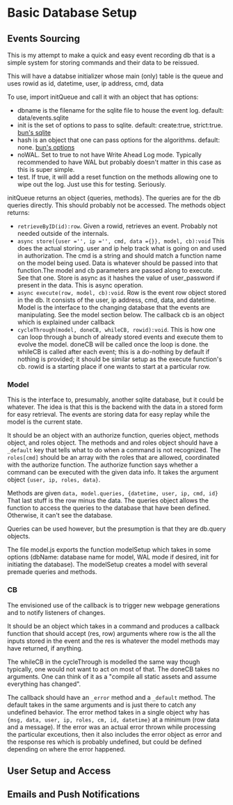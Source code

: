 # Basic Database Setup

## Events Sourcing

This is my attempt to make a quick and easy event recording db that is a simple system for storing commands and their data to be reissued.

This will have a databse initializer whose main (only) table is the queue and uses rowid as id, datetime, user, ip address, cmd, data

To use, import initQueue and call it with an object that has options:

- dbname is the filename for the sqlite file to house the event log. default: data/events.sqlite
- init is the set of options to pass to sqlite. default: create:true, strict:true. [bun's sqlite](https://bun.sh/docs/api/sqlite)
- hash is an object that one can pass options for the algorithms. default: none. [bun's options](https://bun.sh/docs/api/hashing#bun-password)
- noWAL. Set to true to not have Write Ahead Log mode. Typically recommended to have WAL but probably doesn't matter in this case as this is super simple.
- test. If true, it will add a reset function on the methods allowing one to wipe out the log. Just use this for testing. Seriously.

initQueue returns an object {queries, methods}. The queries are for the db queries directly. This should probably not be accessed. The methods object returns:

- `retrieveByID(id):row`. Given a rowid, retrieves an event. Probably not needed outside of the internals.
- `async store({user ='', ip ='', cmd, data ={}}, model, cb):void`
  This does the actual storing. user and ip help track what is going on and used in authorization. The cmd is a string and should match a function name on the model being used. Data is whatever should be passed into that function.The model and cb parameters are passed along to execute. See that one.
  Store is async as it hashes the value of user_password if present in the data. This is async operation.
- `async execute(row, model, cb):void`. Row is the event row object stored in the db. It consists of the user, ip address, cmd, data, and datetime. Model is the interface to the changing database that the events are manipulating. See the model section below. The callback cb is an object which is explained under callback
- `cycleThrough(model, doneCB, whileCB, rowid):void`. This is how one can loop through a bunch of already stored events and execute them to evolve the model. doneCB will be called once the loop is done. the whileCB is called after each event; this is a do-nothing by default if nothing is provided; it should be similar setup as the execute function's cb. rowid is a starting place if one wants to start at a particular row.

### Model

This is the interface to, presumably, another sqlite database, but it could be whatever. The idea is that this is the backend with the data in a stored form for easy retrieval. The events are storing data for easy replay while the model is the current state.

It should be an object with an authorize function, queries object, methods object, and roles object. The methods and and roles object should have a `_default` key that tells what to do when a command is not recognized. The `roles[cmd]` should be an array with the roles that are allowed, coordinated with the authorize function. The authorize function says whether a command can be executed with the given data info. It takes the argument object `{user, ip, roles, data}`.

Methods are given `data, model.queries, {datetime, user, ip, cmd, id}` That last stuff is the row minus the data. The queries object allows the function to access the queries to the database that have been defined. Otherwise, it can't see the database.

Queries can be used however, but the presumption is that they are db.query objects.

The file model.js exports the function modelSetup which takes in some options (dbName: database name for model, WAL mode if desired, init for initiating the database). The modelSetup creates a model with several premade queries and methods.

### CB

The envisioned use of the callback is to trigger new webpage generations and to notify listeners of changes.

It should be an object which takes in a command and produces a callback function that should accept (res, row) arguments where row is the all the inputs stored in the event and the res is whatever the model methods may have returned, if anything.

The whileCB in the cycleThrough is modelled the same way though typically, one would not want to act on most of that. The doneCB takes no arguments. One can think of it as a "compile all static assets and assume everything has changed".

The callback should have an `_error` method and a `_default` method. The default takes in the same arguments and is just there to catch any undefined behavior. The error method takes in a single object why has `{msg, data, user, ip, roles, cm, id, datetime}` at a minimum (row data and a message). If the error was an actual error thrown while processing the particular exceutions, then it also includes the error object as error and the response res which is probably undefined, but could be defined depending on where the error happened.

## User Setup and Access

## Emails and Push Notifications
